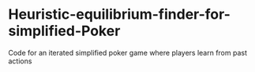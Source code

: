# Heuristic-equilibrium-finder-for-simplified-Poker
Code for an iterated simplified poker game where players learn from past actions
